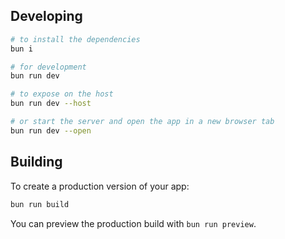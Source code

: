 ## Developing

```bash
# to install the dependencies
bun i

# for development
bun run dev

# to expose on the host
bun run dev --host

# or start the server and open the app in a new browser tab
bun run dev --open
```

## Building

To create a production version of your app:

```bash
bun run build
```

You can preview the production build with `bun run preview`.
